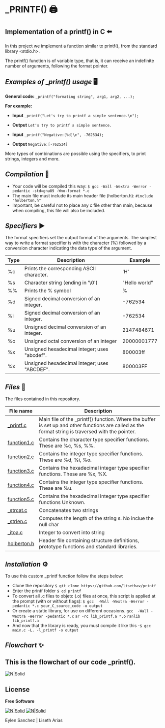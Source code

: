 # _PRINTF() 🖨️
## Implementation of a printf() in C ⬅️

In this project we implement a function similar to printf(), from the standard  library <stdio.h>.

The printf() function is of variable type, that is, it can receive an indefinite number of arguments, following the format pointer.

## _Examples of_ __printf() usage_ 🖥️

**General code:** ```_printf("formating string", arg1, arg2, ...);```

**For example:**

- **Input** ```_printf("Let's try to printf a simple sentence.\n");```
- **Output** ```Let's try to printf a simple sentence.```

- **Input** ```_printf("Negative:[%d]\n", -762534);```
- **Output** ```Negative:[-762534]```

More types of combinations are possible using the specifiers, to print strings, integers and more.

## _Compilation_ 🔗

- Your code will be compiled this way: ```$ gcc -Wall -Wextra -Werror -pedantic -std=gnu89 -Wno-format *.c```
- The main file must include its main header file (holberton.h): ```#include "holberton.h"```
- Important, be careful not to place any c file other than main, because when compiling, this file will also be included.

## _Specifiers_ ▶️
The format specifiers set the output format of the arguments.
The simplest way to write a format specifier is with the character (%) followed by a conversion character indicating the data type of the argument.

| Type |   Description | Example   |
| ------ | ------ | ------ |
| %c | Prints the corresponding ASCII character. |'H' |
| %s | Character string (ending in '\0') |"Hello world" |
| %% | Prints the % symbol | % |
| %d | Signed decimal conversion of an integer. | -762534 |
| %i | Signed decimal conversion of an integer. | -762534 |
| %u | Unsigned decimal conversion of an integer. | 2147484671|
| %o | Unsigned octal conversion of an integer |20000001777 |
| %x | Unsigned hexadecimal integer; uses "abcdef". | 800003ff|
| %x | Unsigned hexadecimal integer; uses "ABCDEF". | 800003FF|


## _Files_ 📁

The files contained in this repository.

| File name  |Description |
| ------ | ------ |
|[_printf.c]| Main file of the _printf() function. Where the buffer is set up and other functions are called as the format string is traversed with the pointer. |
| [function1.c] | Contains the character type specifier functions. These are %c, %s, %%. |
| [function2.c] | Contains the integer type specifier functions. These are %d, %i, %o. |
| [function3.c] | Contains the hexadecimal integer type specifier functions. These are %x, %X. |
| [function4.c] | Contains the integer type specifier functions. These are %u. |
| [function5.c] | Contains the hexadecimal integer type specifier functions Unknown. |
| [_strcat.c] | Concatenates two strings |
| [_strlen.c] | Computes the length of the string s. No inclue the null char |
| [_itoa.c] | Integer to convert into string |
| [holberton.h] | Header file containing structure definitions, prototype functions and standard libraries. |

## _Installation_ ⚙️
To use this custom _printf function follow the steps below:
 - Clone the repository
 ```$ git clone https://github.com/lisethav/printf```
- Enter the printf folder
```$ cd printf```
- To convert all .c files to objetc (.o) files at once, this script is applied at the prompt (with or without flags):
```$ gcc  -Wall -Wextra -Werror -pedantic *.c your_C_source_code -o output ```
- Or create a static library, for use on different occasions.
```gcc  -Wall -Wextra -Werror -pedantic *.c```
```ar -rc lib_printf.a *.o```
```ranlib lib_printf.a ```
- And now that the library is ready, you must compile it like this
-```$ gcc main.c -L. -l_printf -o output```
## _Flowchart_ ✨
This is the flowchart of our code _printf().
-

![N|Solid](https://i.postimg.cc/vHTy2hpB/Untitled-Diagram-2.png)

## License

**Free Software**

[![N|Solid](https://i.postimg.cc/FKh7hgp9/pngegg.png)](https://twitter.com/EylenSnchez1) [![N|Solid](https://i.postimg.cc/FKh7hgp9/pngegg.png)](https://twitter.com/Lisethav55)

Eylen Sanchez | Liseth Arias

[//]: # (These are reference links used in the body of this note. - )

   [_printf.c]: <https://github.com/lisethav/printf/blob/master/_printf.c>
   [function1.c]: <https://github.com/lisethav/printf/blob/master/function1.c>
   [function2.c]: <https://github.com/lisethav/printf/blob/master/function2.c>
   [function3.c]: <https://github.com/lisethav/printf/blob/master/function3.c>
   [function4.c]: <https://github.com/lisethav/printf/blob/master/function4.c>
   [function5.c]: <https://github.com/lisethav/printf/blob/master/function4.c>
   [_strcat.c]: <https://github.com/lisethav/printf/blob/master/_strcat.c>
   [_strlen.c]: <https://github.com/lisethav/printf/blob/master/_strlen.c>
   [_itoa.c]: <https://github.com/lisethav/printf/blob/master/_itoa.c>
   [holberton.h]: <https://github.com/EylenS/Assays/blob/main/holberton.h>
